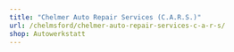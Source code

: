 ```yaml
---
title: "Chelmer Auto Repair Services (C.A.R.S.)"
url: /chelmsford/chelmer-auto-repair-services-c-a-r-s/
shop: Autowerkstatt
---
```


